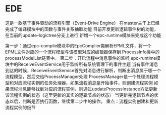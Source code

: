 # EDE
这是一款基于事件驱动的流程引擎（Event-Drive Engine）
在master主干上已经完成了编译模块中的函数与事件关系抽取功能
目前开发更新逻辑事件树的功能，在当前的update-logictree分支上进行
新增一个epc-runtime模块来完成这个功能

第一步：通过epc-compile模块中的EpcComplier类解析EPML文件，将一个EPML文件对应的一个流程模型与该模型对应的编辑器保存到
ProcessInfo类中的processModelList链表中。
第二步：开启流程中消息事件的监听,epc-runtime模块中的ReceiveEventService用于监听所有系统管理下的事件主题
当有事件消息到达的时候，ReceiveEventService首先对消息进行解析，判断出消息属于哪一个流程模型，然后交给ProcessManager处理
ProcessManager是一个处理流程模型和对应流程实例的任务处理器，如果流程消息是开始事件，则创建流程实例
如果流程消息能够找到对应的流程实例，则通过updateProcessInstance方法更新该流程实例的状态（这里更新的其实的逻辑节点的状态）
当更新完逻辑节点的状态以后，判断是否执行函数，继续第二步中的操作。
重点：流程实例创建和更新流程实例的细节
